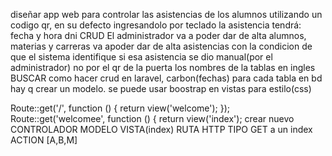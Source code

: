 diseñar app web para controlar las asistencias de los alumnos utilizando un codigo qr, en su defecto ingresandolo por teclado 
la asistencia tendrá: 
fecha y hora
dni
CRUD
El administrador va a poder dar de alta alumnos, materias y carreras
va apoder dar de alta asistencias con la condicion de que el sistema identifique si esa asistencia se dio manual(por el administrador) no por el qr de la puerta
los nombres de la tablas en ingles
BUSCAR como hacer crud en laravel, carbon(fechas)
para cada tabla en bd hay q crear un modelo.
se puede usar boostrap en vistas para estilo(css) 

Route::get('/', function () {
    return view('welcome');
});
Route::get('welcomee', function () {
    return view('index');
    crear nuevo CONTROLADOR
                MODELO 
                 VISTA(index)
    RUTA HTTP TIPO GET a un index
    ACTION [A,B,M]